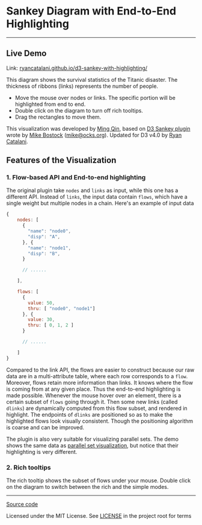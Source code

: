 # Sankey Diagram with End-to-End Highlighting

------------------------

<!-- ![Screenshoot](//github.com/QinMing/d3-sankey-with-highlighting/blob/gh-pages/asset/screenshot.png?raw=true) -->
<!-- Titanic Survivors. Data source: [Robert J. MacG. Dawson](//www.amstat.org/publications/jse/v3n3/datasets.dawson.html) -->

## Live Demo

<!--The following line changes with index.html-->

Link: [ryancatalani.github.io/d3-sankey-with-highlighting/](https://ryancatalani.github.io/d3-sankey-with-highlighting/)

This diagram shows the survival statistics of the Titanic disaster. The thickness of ribbons (links) represents the number of people. 
- Move the mouse over nodes or links. The specific portion will be highlighted from end to end.
- Double click on the diagram to turn off rich tooltips.
- Drag the rectangles to move them.

This visualization was developed by [Ming Qin](//github.com/QinMing), based on [D3 Sankey plugin](http://bost.ocks.org/mike/sankey/) wrote by [Mike Bostock](//github.com/mbostock) (<mike@ocks.org>). Updated for D3 v4.0 by [Ryan Catalani](//github.com/ryancatalani).

## Features of the Visualization

### 1. Flow-based API and End-to-end highlighting

The original plugin take `nodes` and `links` as input, while this one has a different API. Instead of `links`, the input data contain `flows`, which have a single weight but multiple nodes in a chain. Here's an example of input data

```javascript
{
    nodes: [
      {
        "name": "node0",
        "disp": "A",
      }, {
        "name": "node1",
        "disp": "B",
      }

      // ......

    ],

    flows: [
      {
        value: 50,
        thru: [ "node0", "node1"]
      }, {
        value: 30,
        thru: [ 0, 1, 2 ]
      }

      // ......

    ]
}
```
Compared to the link API, the flows are easier to construct because our raw data are in a multi-attribute table, where each row corresponds to a `flow`. Moreover, flows retain more information than links. It knows where the flow is coming from at any given place. Thus the end-to-end highlighting is made possible. Whenever the mouse hover over an element, there is a certain subset of `flows` going through it. Then some new links (called `dlinks`) are dynamically computed from this flow subset, and rendered in highlight. The endpoints of `dlinks` are positioned so as to make the highlighted flows look visually consistent. Though the positioning algorithm is coarse and can be improved.

The plugin is also very suitable for visualizing parallel sets. The demo shows the same data as [parallel set visualization](https://www.jasondavies.com/parallel-sets/), but notice that their highlighting is very different.

### 2. Rich tooltips

The rich tooltip shows the subset of flows under your mouse. Double click on the diagram to switch between the rich and the simple modes.

------------------------

[Source code](//github.com/ryancatalani/d3-sankey-with-highlighting)

Licensed under the MIT License. See [LICENSE](//github.com/ryancatalani/d3-sankey-with-highlighting/blob/gh-pages/LICENSE) in the project root for terms
